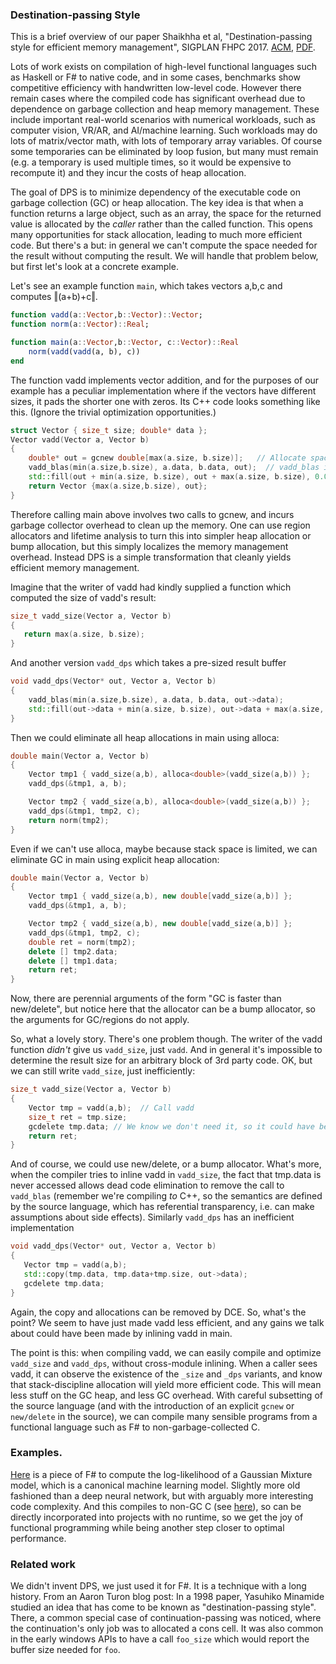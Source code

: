 ### Destination-passing Style

This is a brief overview of our paper Shaikhha et al, "Destination-passing style for efficient memory management", SIGPLAN FHPC 2017.
[ACM](https://dl.acm.org/citation.cfm?id=3122949), 
[PDF](https://www.microsoft.com/en-us/research/wp-content/uploads/2016/11/dps-submitted.pdf).

Lots of work exists on compilation of high-level functional languages such as Haskell or F# to native code, and in some cases, benchmarks show competitive efficiency with handwritten low-level code.   However there remain cases where the compiled code has significant overhead due to dependence on garbage collection and heap memory management.  These include important real-world scenarios with numerical workloads, such as computer vision, VR/AR, and AI/machine learning. 
Such workloads may do lots of matrix/vector math, with lots of temporary array variables.  Of course some temporaries can be eliminated by loop fusion, but many must remain (e.g. a temporary is used multiple times, so it would be expensive to recompute it) and they incur the costs of heap allocation.

The goal of DPS is to minimize dependency of the executable code on garbage collection (GC) or heap allocation.  The key idea is that when a function returns a large object, such as an array, the space for the returned value is allocated by the _caller_ rather than the called function.   This opens many opportunities for stack allocation, leading to much more efficient code.  But there's a but: in general we can't compute the space needed for the result without computing the result.  We will handle that problem below, but first let's look at a concrete example.

Let's see an example function `main`, which takes vectors a,b,c and computes ‖(a+b)+c‖.

```julia
function vadd(a::Vector,b::Vector)::Vector;
function norm(a::Vector)::Real;

function main(a::Vector,b::Vector, c::Vector)::Real
    norm(vadd(vadd(a, b), c))
end
```

The function vadd implements vector addition, and for the purposes of our example has a peculiar implementation where if the vectors have different sizes, it pads the shorter one with zeros.    Its C++ code looks something like this.  (Ignore the trivial optimization opportunities.)

```c++
struct Vector { size_t size; double* data };
Vector vadd(Vector a, Vector b)
{
    double* out = gcnew double[max(a.size, b.size)];   // Allocate space for the return value on the GC heap
    vadd_blas(min(a.size,b.size), a.data, b.data, out);  // vadd_blas is some efficient implementation
    std::fill(out + min(a.size, b.size), out + max(a.size, b.size), 0.0);
    return Vector {max(a.size,b.size), out};
}
```

Therefore calling main above involves two calls to gcnew, and incurs garbage collector overhead to clean up the memory.   One can use region allocators and lifetime analysis to turn this into simpler heap allocation or bump allocation, but this simply localizes the memory management overhead.  Instead DPS is a simple transformation that cleanly yields efficient memory management.

Imagine that the writer of vadd had kindly supplied a function which computed the size of vadd's result:

```c++
size_t vadd_size(Vector a, Vector b)
{
   return max(a.size, b.size);
}
```

And another version `vadd_dps` which takes a pre-sized result buffer

```c++
void vadd_dps(Vector* out, Vector a, Vector b)
{
    vadd_blas(min(a.size,b.size), a.data, b.data, out->data);  
    std::fill(out->data + min(a.size, b.size), out->data + max(a.size, b.size), 0.0);
}
```


Then we could eliminate all heap allocations in main using alloca:

```c++
double main(Vector a, Vector b)
{
    Vector tmp1 { vadd_size(a,b), alloca<double>(vadd_size(a,b)) };
    vadd_dps(&tmp1, a, b);

    Vector tmp2 { vadd_size(a,b), alloca<double>(vadd_size(a,b)) };
    vadd_dps(&tmp1, tmp2, c);
    return norm(tmp2);
}
```

Even if we can't use alloca, maybe because stack space is limited, we can eliminate GC in main using explicit heap allocation:

```c++
double main(Vector a, Vector b)
{
    Vector tmp1 { vadd_size(a,b), new double[vadd_size(a,b)] };
    vadd_dps(&tmp1, a, b);

    Vector tmp2 { vadd_size(a,b), new double[vadd_size(a,b)] };
    vadd_dps(&tmp1, tmp2, c);
    double ret = norm(tmp2);
    delete [] tmp2.data;
    delete [] tmp1.data;
    return ret;
}
```

Now, there  are perennial arguments of the form "GC is faster than ​new/delete", but notice here that the allocator can be a bump allocator, so the arguments for GC/regions do not apply.

So, what a lovely story.  There's one problem though.  The writer of the vadd function *didn't* give us `vadd_size`, just `vadd`.  And in general it's impossible to determine the result size for an arbitrary block of 3rd party code.  OK, but we can still write `vadd_size`, just inefficiently:

```c++
size_t vadd_size(Vector a, Vector b)
{
    Vector tmp = vadd(a,b);  // Call vadd
    size_t ret = tmp.size;
    gcdelete tmp.data; // We know we don't need it, so it could have been bump-allocated
    return ret;
}
```

And of course, we could use new/delete, or a bump allocator.  What's more, when the compiler tries to inline vadd in `vadd_size`, the fact that tmp.data is never accessed allows dead code elimination to remove the call to `vadd_blas` (remember we're compiling *to* C++, so the semantics are defined by the source language, which has referential transparency, i.e. can make assumptions about side effects).   Similarly `vadd_dps` has an inefficient implementation

```c++
void vadd_dps(Vector* out, Vector a, Vector b)
{
   Vector tmp = vadd(a,b);
   std::copy(tmp.data, tmp.data+tmp.size, out->data);
   gcdelete tmp.data;
}
```

Again, the copy and allocations can be removed by DCE.  So, what's the point?   We seem to have just made vadd less efficient, and any gains we talk about could have been made by inlining vadd in main.

The point is this: when compiling vadd, we can easily compile and optimize `vadd_size` and `vadd_dps`, without cross-module inlining.   When a caller sees vadd, it can observe the existence of the `_size` and `_dps` variants, and know that stack-discipline allocation will yield more efficient code.  This will mean less stuff on the GC heap, and less GC overhead.  With careful subsetting of the source language (and with the introduction of an explicit `gcnew` or `new/delete` in the source), we can compile many sensible programs from a functional language such as F# to non-garbage-collected C.

### Examples.   

[Here](https://github.com/awf/Coconut/blob/master/Examples/GMM/FSmooth/usecases_gmm.fs) is a piece of F# to compute the log-likelihood of a Gaussian Mixture model, which is a canonical machine learning model.  Slightly more old fashioned than a deep neural network, but with arguably more interesting code complexity.  And this compiles to non-GC C (see [here](https://github.com/awf/Coconut/blob/master/outputs/C/usecases_gmm_opt.h)), so can be directly incorporated into projects with no runtime, so we get the joy of functional programming while being another step closer to optimal performance.

### Related work

We didn't invent DPS, we just used it for F#.  It is a technique with a long history. From an Aaron Turon blog post: In a 1998 paper, Yasuhiko Minamide studied an idea that has come to be known as "destination-passing style".  There, a common special case of continuation-passing was noticed, where the continuation's only job was to allocated a cons cell.
It was also common in the early windows APIs to have a call `foo_size` which would report the buffer size needed for `foo`. 

